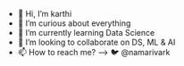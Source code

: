 - 👋 Hi, I’m karthi
- 👀 I’m curious about everything
- 🌱 I’m currently learning Data Science
- 💞️ I’m looking to collaborate on DS, ML & AI
- 📫 How to reach me? --> 🐦 @namarivark

<!---
namarivark/namarivark is a ✨ special ✨ repository because its `README.md` (this file) appears on your GitHub profile.
You can click the Preview link to take a look at your changes.
--->
